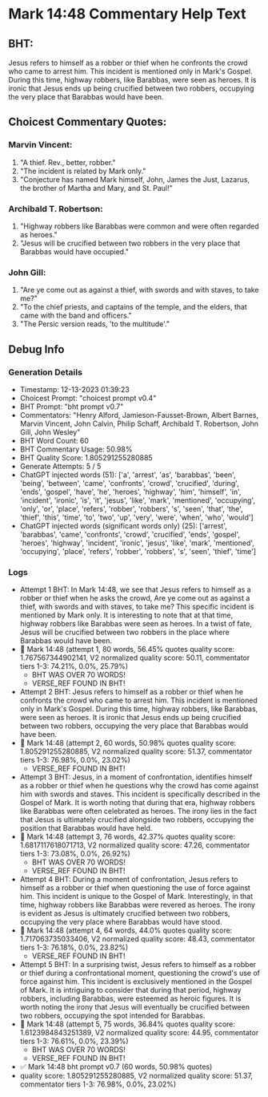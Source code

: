 # Mark 14:48 Commentary Help Text

## BHT:
Jesus refers to himself as a robber or thief when he confronts the crowd who came to arrest him. This incident is mentioned only in Mark's Gospel. During this time, highway robbers, like Barabbas, were seen as heroes. It is ironic that Jesus ends up being crucified between two robbers, occupying the very place that Barabbas would have been.

## Choicest Commentary Quotes:
### Marvin Vincent:
1. "A thief. Rev., better, robber." 
2. "The incident is related by Mark only."
3. "Conjecture has named Mark himself, John, James the Just, Lazarus, the brother of Martha and Mary, and St. Paul!"

### Archibald T. Robertson:
1. "Highway robbers like Barabbas were common and were often regarded as heroes."
2. "Jesus will be crucified between two robbers in the very place that Barabbas would have occupied."

### John Gill:
1. "Are ye come out as against a thief, with swords and with staves, to take me?"
2. "To the chief priests, and captains of the temple, and the elders, that came with the band and officers."
3. "The Persic version reads, 'to the multitude'."


## Debug Info
### Generation Details
- Timestamp: 12-13-2023 01:39:23
- Choicest Prompt: "choicest prompt v0.4"
- BHT Prompt: "bht prompt v0.7"
- Commentators: "Henry Alford, Jamieson-Fausset-Brown, Albert Barnes, Marvin Vincent, John Calvin, Philip Schaff, Archibald T. Robertson, John Gill, John Wesley"
- BHT Word Count: 60
- BHT Commentary Usage: 50.98%
- BHT Quality Score: 1.805291255280885
- Generate Attempts: 5 / 5
- ChatGPT injected words (51):
	['a', 'arrest', 'as', 'barabbas', 'been', 'being', 'between', 'came', 'confronts', 'crowd', 'crucified', 'during', 'ends', 'gospel', 'have', 'he', 'heroes', 'highway', 'him', 'himself', 'in', 'incident', 'ironic', 'is', 'it', 'jesus', 'like', 'mark', 'mentioned', 'occupying', 'only', 'or', 'place', 'refers', 'robber', 'robbers', 's', 'seen', 'that', 'the', 'thief', 'this', 'time', 'to', 'two', 'up', 'very', 'were', 'when', 'who', 'would']
- ChatGPT injected words (significant words only) (25):
	['arrest', 'barabbas', 'came', 'confronts', 'crowd', 'crucified', 'ends', 'gospel', 'heroes', 'highway', 'incident', 'ironic', 'jesus', 'like', 'mark', 'mentioned', 'occupying', 'place', 'refers', 'robber', 'robbers', 's', 'seen', 'thief', 'time']

### Logs
- Attempt 1 BHT: In Mark 14:48, we see that Jesus refers to himself as a robber or thief when he asks the crowd, Are ye come out as against a thief, with swords and with staves, to take me? This specific incident is mentioned by Mark only. It is interesting to note that at that time, highway robbers like Barabbas were seen as heroes. In a twist of fate, Jesus will be crucified between two robbers in the place where Barabbas would have been.
- 🔄 Mark 14:48 (attempt 1, 80 words, 56.45% quotes quality score: 1.767567344902141, V2 normalized quality score: 50.11, commentator tiers 1-3: 74.21%, 0.0%, 25.79%) 
	- BHT WAS OVER 70 WORDS! 
	- VERSE_REF FOUND IN BHT!
- Attempt 2 BHT: Jesus refers to himself as a robber or thief when he confronts the crowd who came to arrest him. This incident is mentioned only in Mark's Gospel. During this time, highway robbers, like Barabbas, were seen as heroes. It is ironic that Jesus ends up being crucified between two robbers, occupying the very place that Barabbas would have been.
- 🔄 Mark 14:48 (attempt 2, 60 words, 50.98% quotes quality score: 1.805291255280885, V2 normalized quality score: 51.37, commentator tiers 1-3: 76.98%, 0.0%, 23.02%) 
	- VERSE_REF FOUND IN BHT!
- Attempt 3 BHT: Jesus, in a moment of confrontation, identifies himself as a robber or thief when he questions why the crowd has come against him with swords and staves. This incident is specifically described in the Gospel of Mark. It is worth noting that during that era, highway robbers like Barabbas were often celebrated as heroes. The irony lies in the fact that Jesus is ultimately crucified alongside two robbers, occupying the position that Barabbas would have held.
- 🔄 Mark 14:48 (attempt 3, 76 words, 42.37% quotes quality score: 1.6817117618071713, V2 normalized quality score: 47.26, commentator tiers 1-3: 73.08%, 0.0%, 26.92%) 
	- BHT WAS OVER 70 WORDS! 
	- VERSE_REF FOUND IN BHT!
- Attempt 4 BHT: During a moment of confrontation, Jesus refers to himself as a robber or thief when questioning the use of force against him. This incident is unique to the Gospel of Mark. Interestingly, in that time, highway robbers like Barabbas were revered as heroes. The irony is evident as Jesus is ultimately crucified between two robbers, occupying the very place where Barabbas would have stood.
- 🔄 Mark 14:48 (attempt 4, 64 words, 44.0% quotes quality score: 1.717063735033406, V2 normalized quality score: 48.43, commentator tiers 1-3: 76.18%, 0.0%, 23.82%) 
	- VERSE_REF FOUND IN BHT!
- Attempt 5 BHT: In a surprising twist, Jesus refers to himself as a robber or thief during a confrontational moment, questioning the crowd's use of force against him. This incident is exclusively mentioned in the Gospel of Mark. It is intriguing to consider that during that period, highway robbers, including Barabbas, were esteemed as heroic figures. It is worth noting the irony that Jesus will eventually be crucified between two robbers, occupying the spot intended for Barabbas.
- 🔄 Mark 14:48 (attempt 5, 75 words, 36.84% quotes quality score: 1.6123984843251389, V2 normalized quality score: 44.95, commentator tiers 1-3: 76.61%, 0.0%, 23.39%) 
	- BHT WAS OVER 70 WORDS! 
	- VERSE_REF FOUND IN BHT!
- ✅ Mark 14:48 bht prompt v0.7 (60 words, 50.98% quotes)
- quality score: 1.805291255280885, V2 normalized quality score: 51.37, commentator tiers 1-3: 76.98%, 0.0%, 23.02%)